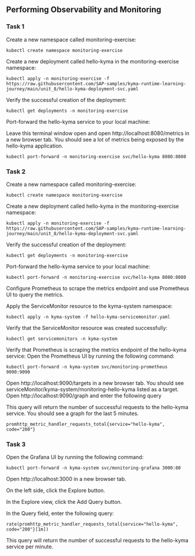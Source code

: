 ## Performing Observability and Monitoring

### Task 1

Create a new namespace called monitoring-exercise:

```
kubectl create namespace monitoring-exercise
```

Create a new deployment called hello-kyma in the monitoring-exercise namespace:

```
kubectl apply -n monitoring-exercise -f https://raw.githubusercontent.com/SAP-samples/kyma-runtime-learning-journey/main/unit_8/hello-kyma-deployment-svc.yaml
```

Verify the successful creation of the deployment:

```
kubectl get deployments -n monitoring-exercise
```

Port-forward the hello-kyma service to your local machine:

Leave this terminal window open and open http://localhost:8080/metrics in a new browser tab. You should see a lot of metrics being exposed by the hello-kyma application.

```
kubectl port-forward -n monitoring-exercise svc/hello-kyma 8080:8080
```

### Task 2

Create a new namespace called monitoring-exercise:

```
kubectl create namespace monitoring-exercise
```

Create a new deployment called hello-kyma in the monitoring-exercise namespace:

```
kubectl apply -n monitoring-exercise -f https://raw.githubusercontent.com/SAP-samples/kyma-runtime-learning-journey/main/unit_8/hello-kyma-deployment-svc.yaml
```

Verify the successful creation of the deployment:

```
kubectl get deployments -n monitoring-exercise
```

Port-forward the hello-kyma service to your local machine:

```
kubectl port-forward -n monitoring-exercise svc/hello-kyma 8080:8080
```

Configure Prometheus to scrape the metrics endpoint and use Prometheus UI to query the metrics.

Apply the ServiceMonitor resource to the kyma-system namespace:

```
kubectl apply -n kyma-system -f hello-kyma-servicemonitor.yaml
```

Verify that the ServiceMonitor resource was created successfully:

```
kubectl get servicemonitors -n kyma-system
```

Verify that Prometheus is scraping the metrics endpoint of the hello-kyma service:
Open the Prometheus UI by running the following command:

```
kubectl port-forward -n kyma-system svc/monitoring-prometheus 9090:9090
```

Open http://localhost:9090/targets in a new browser tab. You should see serviceMonitor/kyma-system/monitoring-hello-kyma listed as a target.
Open http://localhost:9090/graph and enter the following query

This query will return the number of successful requests to the hello-kyma service. You should see a graph for the last 5 minutes.

```
promhttp_metric_handler_requests_total{service="hello-kyma", code="200"}
```

### Task 3

Open the Grafana UI by running the following command:

```
kubectl port-forward -n kyma-system svc/monitoring-grafana 3000:80
```

Open http://localhost:3000 in a new browser tab.

On the left side, click the Explore button.

In the Explore view, click the Add Query button.

In the Query field, enter the following query:

```
rate(promhttp_metric_handler_requests_total{service="hello-kyma", code="200"}[1m])
```

This query will return the number of successful requests to the hello-kyma service per minute.
